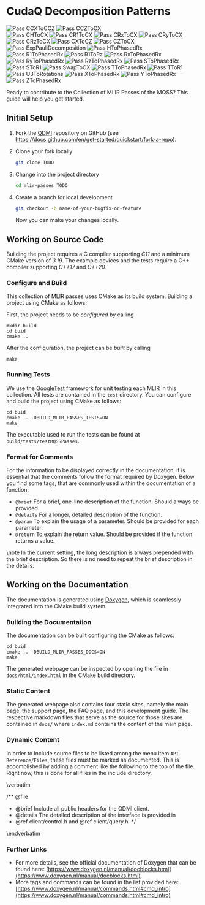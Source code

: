 # CudaQ Decomposition Patterns

<!-- IMPORTANT: Keep the line above as the first line. -->
<!----------------------------------------------------------------------------
Copyright 2024 Munich Quantum Software Stack Project

Licensed under the Apache License, Version 2.0 with LLVM Exceptions (the
"License"); you may not use this file except in compliance with the License.
You may obtain a copy of the License at

TODO: LICENSE

Unless required by applicable law or agreed to in writing, software
distributed under the License is distributed on an "AS IS" BASIS, WITHOUT
WARRANTIES OR CONDITIONS OF ANY KIND, either express or implied. See the
License for the specific language governing permissions and limitations under
the License.

SPDX-License-Identifier: Apache-2.0 WITH LLVM-exception
-------------------------------------------------------------------------- -->

<!-- This file is a static page and included in the CMakeLists.txt file. -->

![Pass CCXToCCZ](CCXToCCZ.png)
![Pass CCZToCX](CCZToCX.png)  
![Pass CHToCX](CHToCX.png)
![Pass CR1ToCX](CR1ToCX.png)
![Pass CRxToCX](CRxToCX.png)
![Pass CRyToCX](CRyToCX.png)
![Pass CRzToCX](CRzToCX.png)
![Pass CXToCZ](CXToCZ.png)
![Pass CZToCX](CZToCX.png)
![Pass ExpPauliDecomposition](ExpPauliDecomposition.png)
![Pass HToPhasedRx](HToPhasedRx.png)
![Pass R1ToPhasedRx](R1ToPhasedRx.png)
![Pass R1ToRz](R1ToRz.png)
![Pass RxToPhasedRx](RxToPhasedRx.png) 
![Pass RyToPhasedRx](RyToPhasedRx.png)
![Pass RzToPhasedRx](RzToPhasedRx.png)
![Pass SToPhasedRx](SToPhasedRx.png)
![Pass SToR1](SToR1.png)
![Pass SwapToCX](SwapToCX.png)
![Pass TToPhasedRx](TToPhasedRx.png)
![Pass TToR1](TToR1.png)
![Pass U3ToRotations](U3ToRotations.png)
![Pass XToPhasedRx](XToPhasedRx.png)
![Pass YToPhasedRx](YToPhasedRx.png)
![Pass ZToPhasedRx](ZToPhasedRx.png)





Ready to contribute to the Collection of MLIR Passes of the MQSS? This guide will help you get started.

## Initial Setup

1. Fork the [QDMI](https://github.com/Munich-Quantum-Software-Stack/QDMI) repository on GitHub (see <https://docs.github.com/en/get-started/quickstart/fork-a-repo>).

2. Clone your fork locally

   ```sh
   git clone TODO
   ```

3. Change into the project directory

   ```sh
   cd mlir-passes TODO
   ```

4. Create a branch for local development

   ```sh
   git checkout -b name-of-your-bugfix-or-feature
   ```

   Now you can make your changes locally.

## Working on Source Code

Building the project requires a C compiler supporting _C11_ and a minimum CMake version of _3.19_.
The example devices and the tests require a C++ compiler supporting _C++17_ and _C++20_.

### Configure and Build

This collection of MLIR passes uses CMake as its build system. Building a project using CMake as follows:

First, the project needs to be _configured_ by calling

```shell
mkdir build
cd buid
cmake ..
```

After the configuration, the project can be _built_ by calling

```shell
make 
```

### Running Tests

We use the [GoogleTest](https://google.github.io/googletest/primer.html) framework for unit testing each MLIR in this collection. All tests are contained in the `test` directory. You can configure and build the project using CMake as follows:

```shell
cd buid
cmake .. -DBUILD_MLIR_PASSES_TESTS=ON
make
```

The executable used to run the tests can be found at `build/tests/testMQSSPasses`.


### Format for Comments

For the information to be displayed correctly in the documentation, it is essential that the
comments follow the format required by Doxygen. Below you find some tags, that are commonly used
within the documentation of a function:

- `@brief` For a brief, one-line description of the function. Should always be provided.
- `@details` For a longer, detailed description of the function.
- `@param` To explain the usage of a parameter. Should be provided for each parameter.
- `@return` To explain the return value. Should be provided if the function returns a value.

\note In the current setting, the long description is always prepended with the brief description.
So there is no need to repeat the brief description in the details.

## Working on the Documentation

The documentation is generated using [Doxygen](https://www.doxygen.nl/index.html), which is
seamlessly integrated into the CMake build system.

### Building the Documentation

The documentation can be built configuring the CMake as follows:

```shell
cd buid
cmake .. -DBUILD_MLIR_PASSES_DOCS=ON
make
```

The generated webpage can be inspected by opening the file in `docs/html/index.html` in the CMake build directory.

### Static Content

The generated webpage also contains four static sites, namely the main page, the support page, the FAQ page, and this development guide. The respective markdown files that serve as the source for those sites are contained in `docs/` where `index.md` contains the content of the main page.

### Dynamic Content

In order to include source files to be listed among the menu item `API Reference/Files`, these files must be marked as documented. This is accomplished by adding a comment like the following to the top of the file. Right now, this is done for all files in the include directory.

<!-- prettier-ignore-start -->
\verbatim

/** @file
 * @brief Include all public headers for the QDMI client.
 * @details The detailed description of the interface is provided in
 * @ref client/control.h and @ref client/query.h.
 */

\endverbatim
<!-- prettier-ignore-end -->

### Further Links

- For more details, see the official documentation of Doxygen that can be found here:
  [https://www.doxygen.nl/manual/docblocks.html](https://www.doxygen.nl/manual/docblocks.html).
- More tags and commands can be found in the list provided here:
  [https://www.doxygen.nl/manual/commands.html#cmd_intro](https://www.doxygen.nl/manual/commands.html#cmd_intro)
